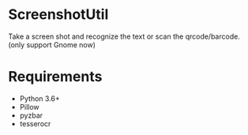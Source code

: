 # ScreenshotUtil
Take a screen shot and recognize the text or scan the qrcode/barcode.
(only support Gnome now)

# Requirements
+ Python 3.6+
 + Pillow
 + pyzbar
 + tesserocr

 
